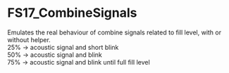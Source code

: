 # FS17_CombineSignals
Emulates the real behaviour of combine signals related to fill level, with or without helper.  
25% -> acoustic signal and short blink  
50% -> acoustic signal and blink  
75% -> acoustic signal and blink until full fill level  